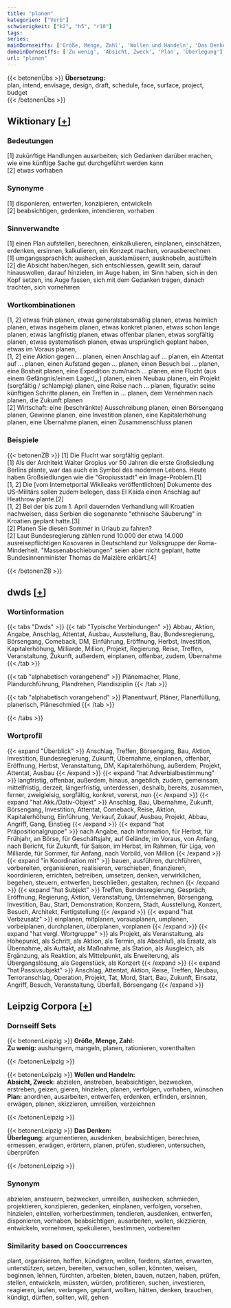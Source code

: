 ```yaml
---
title: "planen"
kategorien: ["Verb"]
schwierigkeit: ["k2", "h5", "r10"]
tags:
series:
mainDornseiffs: ['Größe, Menge, Zahl', 'Wollen und Handeln', 'Das Denken']
domainDornseiffs: ['Zu wenig', 'Absicht, Zweck', 'Plan', 'Überlegung']
url: "planen"
---
```


{{< betonenÜbs >}}
**Übersetzung:**  
plan, intend, envisage, design, draft, schedule, face, surface, project, budget  
{{< /betonenÜbs >}}

## Wiktionary [[+](https://de.wiktionary.org/wiki/planen)]

### Bedeutungen
[1] zukünftige Handlungen ausarbeiten; sich Gedanken darüber machen, wie eine künftige Sache gut durchgeführt werden kann  
[2] etwas vorhaben  

### Synonyme
[1] disponieren, entwerfen, konzipieren, entwickeln  
[2] beabsichtigen, gedenken, intendieren, vorhaben  

### Sinnverwandte
[1] einen Plan aufstellen, berechnen, einkalkulieren,  einplanen, einschätzen, erdenken, ersinnen, kalkulieren, ein Konzept machen, vorausberechnen  
[1] umgangssprachlich: aushecken, ausklamüsern, ausknobeln, austüfteln  
[2] die Absicht haben/hegen, sich entschliessen, gewillt sein, darauf hinauswollen, darauf hinzielen, im Auge haben, im Sinn haben, sich in den Kopf setzen, ins Auge fassen, sich mit dem Gedanken tragen, danach trachten, sich vornehmen  

### Wortkombinationen
[1, 2] etwas früh planen, etwas generalstabsmäßig planen, etwas heimlich planen, etwas insgeheim planen, etwas konkret planen, etwas schon lange planen, etwas langfristig planen, etwas offenbar planen, etwas sorgfältig planen, etwas systematisch planen, etwas ursprünglich geplant haben, etwas im Voraus planen,  
[1, 2] eine Aktion gegen … planen, einen Anschlag auf … planen, ein Attentat auf … planen, einen Aufstand gegen … planen, einen Besuch bei … planen, eine Bosheit planen, eine Expedition zum/nach … planen, eine Flucht (aus einem Gefängnis/einem Lager/,,,)  planen, einen Neubau planen, ein Projekt (sorgfältig / schlampig) planen, eine Reise nach … planen, figurativ: seine künftigen Schritte planen, ein Treffen in … planen, dem Vernehmen nach planen, die Zukunft planen  
[2] Wirtschaft: eine (beschränkte) Ausschreibung planen, einen Börsengang planen, Gewinne planen, eine Investition planen, eine Kapitalerhöhung planen, eine Übernahme planen, einen Zusammenschluss planen  

### Beispiele
{{< betonenZB >}}
[1] Die Flucht war sorgfältig geplant.  
[1] Als der Architekt Walter Gropius vor 50 Jahren die erste Großsiedlung Berlins plante, war das auch ein Symbol des modernen Lebens. Heute haben Großsiedlungen wie die "Gropiusstadt" ein Image-Problem.‎[1]  
[1, 2] Die [vom Internetportal Wikileaks veröffentlichten] Dokumente des US-Militärs sollen zudem belegen, dass El Kaida einen Anschlag auf Heathrow plante.[2]  
[1, 2] Bei der bis zum 1. April dauernden Verhandlung will Kroatien nachweisen, dass Serbien die sogenannte "ethnische Säuberung" in Kroatien geplant hatte.[3]  
[2] Planen Sie diesen Sommer in Urlaub zu fahren?  
[2] Laut Bundesregierung zählen rund 10.000 der etwa 14.000 ausreisepflichtigen Kosovaren in Deutschland zur Volksgruppe der Roma-Minderheit. "Massenabschiebungen" seien aber nicht geplant, hatte Bundesinnenminister Thomas de Maizière erklärt.[4]  

{{< /betonenZB >}}


## dwds [[+](https://www.dwds.de/wb/planen)]

### Wortinformation
{{< tabs "Dwds" >}}
{{< tab "Typische Verbindungen" >}}
Abbau, Aktion, Angabe, Anschlag, Attentat, Ausbau, Ausstellung, Bau, Bundesregierung, Börsengang, Comeback, DM, Einführung, Eröffnung, Herbst, Investition, Kapitalerhöhung, Milliarde, Million, Projekt, Regierung, Reise, Treffen, Veranstaltung, Zukunft, außerdem, einplanen, offenbar, zudem, Übernahme
{{< /tab >}}

{{< tab "alphabetisch vorangehend" >}}
Plänemacher, Plane, Plandurchführung, Plandrehen, Plandisziplin
{{< /tab >}}

{{< tab "alphabetisch vorangehend" >}}
Planentwurf, Pläner, Planerfüllung, planerisch, Pläneschmied
{{< /tab >}}

{{< /tabs >}}

### Wortprofil
{{< expand "Überblick" >}} Anschlag, Treffen, Börsengang, Bau, Aktion, Investition, Bundesregierung, Zukunft, Übernahme, einplanen, offenbar, Eröffnung, Herbst, Veranstaltung, DM, Kapitalerhöhung, außerdem, Projekt, Attentat, Ausbau {{< /expand >}}
{{< expand "hat Adverbialbestimmung" >}} langfristig, offenbar, außerdem, hinaus, angeblich, zudem, gemeinsam, mittelfristig, derzeit, längerfristig, unterdessen, deshalb, bereits, zusammen, ferner, zweigleisig, sorgfältig, konkret, vorerst, nun {{< /expand >}}
{{< expand "hat Akk./Dativ-Objekt" >}} Anschlag, Bau, Übernahme, Zukunft, Börsengang, Investition, Attentat, Comeback, Reise, Aktion, Kapitalerhöhung, Einführung, Verkauf, Zukauf, Ausbau, Projekt, Abbau, Angriff, Gang, Einstieg {{< /expand >}}
{{< expand "hat Präpositionalgruppe" >}} nach Angabe, nach Information, für Herbst, für Frühjahr, an Börse, für Geschäftsjahr, auf Gelände, im Voraus, von Anfang, nach Bericht, für Zukunft, für Saison, im Herbst, im Rahmen, für Liga, von Milliarde, für Sommer, für Anfang, nach Vorbild, von Million {{< /expand >}}
{{< expand "in Koordination mit" >}} bauen, ausführen, durchführen, vorbereiten, organisieren, realisieren, verschieben, finanzieren, koordinieren, errichten, betreiben, umsetzen, denken, verwirklichen, begehen, steuern, entwerfen, beschließen, gestalten, rechnen {{< /expand >}}
{{< expand "hat Subjekt" >}} Treffen, Bundesregierung, Gespräch, Eröffnung, Regierung, Aktion, Veranstaltung, Unternehmen, Börsengang, Investition, Bau, Start, Demonstration, Konzern, Stadt, Ausstellung, Konzert, Besuch, Architekt, Fertigstellung {{< /expand >}}
{{< expand "hat Verbzusatz" >}} einplanen, mitplanen, vorausplanen, umplanen, vorbeiplanen, durchplanen, überplanen, vorplanen {{< /expand >}}
{{< expand "hat vergl. Wortgruppe" >}} als Projekt, als Veranstaltung, als Höhepunkt, als Schritt, als Aktion, als Termin, als Abschluß, als Ersatz, als Übernahme, als Auftakt, als Maßnahme, als Station, als Ausgleich, als Ergänzung, als Reaktion, als Mittelpunkt, als Erweiterung, als Übergangslösung, als Gegenstück, als Konzert {{< /expand >}}
{{< expand "hat Passivsubjekt" >}} Anschlag, Attentat, Aktion, Reise, Treffen, Neubau, Terroranschlag, Operation, Projekt, Tat, Mord, Start, Bau, Zukunft, Einsatz, Angriff, Besuch, Veranstaltung, Überfall, Börsengang {{< /expand >}}

## Leipzig Corpora [[+](https://corpora.uni-leipzig.de/en/res?word=planen&corpusId=deu_newscrawl-public_2018)]

### Dornseiff Sets
{{< betonenLeipzig >}}
**Größe, Menge, Zahl:**  
**Zu wenig:** aushungern, mangeln, planen, rationieren, vorenthalten  

{{< /betonenLeipzig >}}


{{< betonenLeipzig >}}
**Wollen und Handeln:**  
**Absicht, Zweck:** abzielen, anstreben, beabsichtigen, bezwecken, erstreben, geizen, gieren, hinzielen, planen, verfolgen, vorhaben, wünschen  
**Plan:** anordnen, ausarbeiten, entwerfen, erdenken, erfinden, ersinnen, erwägen, planen, skizzieren, umreißen, verzeichnen  

{{< /betonenLeipzig >}}


{{< betonenLeipzig >}}
**Das Denken:**  
**Überlegung:** argumentieren, ausdenken, beabsichtigen, berechnen, ermessen, erwägen, erörtern, planen, prüfen, studieren, untersuchen, überprüfen  

{{< /betonenLeipzig >}}

### Synonym
abzielen, ansteuern, bezwecken, umreißen, aushecken, schmieden, projektieren, konzipieren, gedenken, einplanen, verfolgen, vorsehen, hinzielen, einteilen, vorherbestimmen, tendieren, ausdenken, entwerfen, disponieren, vorhaben, beabsichtigen, ausarbeiten, wollen, skizzieren, entwickeln, vornehmen, spekulieren, bestimmen, vorbereiten


### Similarity based on Cooccurrences
plant, organisieren, hoffen, kündigten, wollen, fordern, starten, erwarten, unterstützen, setzen, bereiten, versuchen, sollen, könnten, weisen, beginnen, lehnen, fürchten, arbeiten, bieten, bauen, nutzen, haben, prüfen, stellen, entwickeln, müssten, würden, profitieren, suchen, investieren, reagieren, laufen, verlangen, geplant, wollten, hätten, denken, brauchen, kündigt, dürften, sollten, will, gehen

